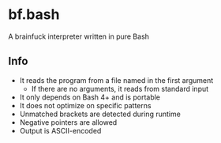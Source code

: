 # bf.bash

A brainfuck interpreter written in pure Bash

## Info

- It reads the program from a file named in the first argument
	- If there are no arguments, it reads from standard input
- It only depends on Bash 4+ and is portable
- It does not optimize on specific patterns
- Unmatched brackets are detected during runtime
- Negative pointers are allowed
- Output is ASCII-encoded
